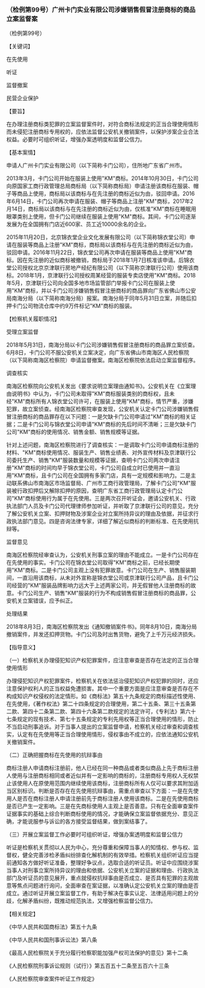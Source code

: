 ### （检例第99号）广州卡门实业有限公司涉嫌销售假冒注册商标的商品立案监督案
（检例第99号）

【关键词】

在先使用

听证

监督撤案

民营企业保护

【要旨】

在办理注册商标类犯罪的立案监督案件时，对符合商标法规定的正当合理使用情形而未侵犯注册商标专用权的，应依法监督公安机关撤销案件，以保护涉案企业合法权益。必要时可组织听证，增强办案透明度和监督公信力。

【基本案情】

申请人广州卡门实业有限公司（以下简称卡门公司），住所地广东省广州市。

2013年3月，卡门公司开始在服装上使用"KM"商标。2014年10月30日，卡门公司向原国家工商行政管理总局商标局（以下简称商标局）申请注册该商标在服装、帽子等商品上使用，商标局以该商标与在先注册的商标近似为由，驳回申请。2016年6月14日，卡门公司再次申请在服装、帽子等商品上注册"KM"商标，2017年2月14日，商标局以该商标与在先注册的商标近似为由，仅核准"KM"商标在睡眠用眼罩类别上使用，但卡门公司继续在服装上使用"KM"商标。其间，卡门公司逐渐发展为在全国拥有门店近600家、员工近10000余名的企业。

2015年11月20日，北京锦衣堂企业文化发展有限公司（以下简称锦衣堂公司）申请在服装等商品上注册"KM"商标，商标局以该商标与在先注册的商标近似为由，驳回申请。2016年11月22日，锦衣堂公司再次申请在服装等商品上使用"KM"商标。因在先注册的近似商标被撤销，商标局于2018年1月7日核准该申请。后锦衣堂公司授权北京京津联行房地产经纪有限公司（以下简称京津联行公司）使用该商标。2018年1月，京津联行公司授权周某经营的服装专卖店使用"KM"商标。2018年5月，京津联行公司向全国多地市场监管部门举报卡门公司在服装上使用"KM"商标，并以卡门公司涉嫌销售假冒注册商标的商品罪向广东省佛山市公安局南海分局（以下简称南海分局）报案。南海分局于同年5月31日立案，并随后扣押卡门公司物流仓库中约9万件标记"KM"商标的服装。

【检察机关履职情况】

受理立案监督

2018年5月31日，南海分局以卡门公司涉嫌销售假冒注册商标的商品罪立案侦查。6月8日，卡门公司不服公安机关立案决定，向广东省佛山市南海区人民检察院（以下简称南海区检察院）申请监督撤案。南海区检察院依法启动立案监督程序。

调查核实

南海区检察院向公安机关发出《要求说明立案理由通知书》。公安机关在《立案理由说明书》中认为，卡门公司未取得"KM"商标服装类别的商标权，且未经"KM"商标所有人锦衣堂公司许可，在服装上使用"KM"商标，情节严重，涉嫌犯罪，故立案侦查。经南海区检察院审查发现，公安机关认定卡门公司涉嫌销售假冒注册商标的商品罪存在以下问题：一是欠缺卡门公司申请过"KM"商标的相关证据；二是卡门公司与锦衣堂公司申请"KM"商标的先后时间不清晰；三是欠缺卡门公司"KM"商标的使用情况、销售金额、销售规模等证据。

针对上述问题，南海区检察院进行了调查核实：一是调取卡门公司申请商标注册的材料、"KM"商标使用情况、服装生产、销售业绩表、对外宣传材料及京津联行公司委托生产、销售"KM"服装数量和规模等证据，查明卡门公司两次申请注册"KM"商标的时间均早于锦衣堂公司，卡门公司自成立时已使用并一直沿用"KM"商标，且卡门公司在全国拥有多家门店，具有一定规模和影响力。二是主动联系佛山市南海区市场监督局、广州市工商行政管理局，了解卡门公司"KM"服装被行政扣押后又解除扣押的原因，查明广东省工商行政管理局认定卡门公司"KM"商标使用行为属于在先使用。三是两次召开听证会，邀请公安机关、行政执法部门人员及卡门公司代理律师参加听证，并听取了京津联行公司的意见，充分了解公安机关立案、扣押财物及涉案企业对立案所持异议的理由及依据，并征求行政执法部门意见。四是咨询法律专家，详细了解近似商标的判断标准、在先使用抗辩等。

监督意见

南海区检察院经审查认为，公安机关刑事立案的理由不能成立。一是卡门公司存在在先使用的事实。卡门公司在锦衣堂公司取得"KM"商标之前，已经长期使用"KM"商标。二是卡门公司主观上没有犯罪故意。卡门公司在生产、销售服装期间，一直沿用该商标，从未对外宣称是锦衣堂公司或京津联行公司产品，且卡门公司经营的"KM"服装品牌影响力远大于上述两家公司，并无假冒他人注册商标的故意。卡门公司生产、销售"KM"服装的行为不构成销售假冒注册商标的商品罪，公安机关立案错误，应予纠正。

处理结果

2018年8月3日，南海区检察院发出《通知撤销案件书》。同年8月10日，南海分局撤销案件，并发还扣押货物。卡门公司及时出售货物，避免了上千万元经济损失。

【指导意义】

（一）检察机关办理侵犯知识产权犯罪案件，应注意审查是否存在法定的正当合理使用情形

办理侵犯知识产权犯罪案件，检察机关在依法惩治侵犯知识产权犯罪的同时，还应注意保护权利人的正当权益免遭损害。其中一个重要方面是应注意审查是否存在不构成知识产权侵权的法定情形。如《商标法》第五十九条规定的商标描述性使用、在先使用，《著作权法》第二十四条规定的合理使用，第二十五条、第三十五条第二款、第四十二条第二款、第四十六条第二款规定的法定许可，《专利法》第六十七条规定的现有技术、第七十五条规定的专利先用权等正当合理使用的情形，防止不当启动刑事追诉。对于当事人提出的立案监督申请，检察机关经过审查和调查核实，认定有在先使用等正当合理使用情形，侵权事由不成立的，应依法通知公安机关撤销案件。

（二）正确把握商标在先使用的抗辩事由

商标注册人申请商标注册前，他人已经在同一种商品或者类似商品上先于商标注册人使用与注册商标相同或者近似并有一定影响的商标的，注册商标专用权人无权禁止该使用人在原使用范围内继续使用该商标，注册商标所有人仅可以要求其附加适当区别标识。判断是否存在在先使用抗辩事由，需重点审查以下方面：一是在先使用人是否在商标注册人申请注册前先于商标注册人使用该商标。二是在先使用商标是否已产生一定影响。三是在先商标使用人主观上是否善意。只有在全面审查案件证据事实的基础上综合判断商标使用的情况，才能确保立案监督依据充分、意见正确，才能说服参与诉讼的各方接受监督结果，做到案结事了。

（三）开展立案监督工作必要时可组织听证，增强办案透明度和监督公信力

听证是检察机关贯彻以人民为中心，充分尊重和保障当事人的知情权、参与权、监督权，健全完善涉检矛盾纠纷排查化解机制的有效举措。检察机关组织听证应当提前通知各方做好听证准备，整理好争议点，选取合适的听证员。听证中应围绕涉案当事人对刑事立案所持异议的理由和依据、公安机关立案的证据和理由、行政执法部门及听证员的意见展开，重点就侵权抗辩事由是否成立、是否具有犯罪的主观故意等焦点问题进行询问，全面审查在案证据，以准确认定公安机关立案的理由是否成立。通过听证开展立案监督工作，有助于解决在事实认定、法律适用问题上的分歧，化解矛盾纠纷，既推动规范执法，又增强检察监督公信力。

【相关规定】

《中华人民共和国商标法》第五十九条

《中华人民共和国刑事诉讼法》第八条

《最高人民检察院关于充分履行检察职能加强产权司法保护的意见》第十二条

《人民检察院刑事诉讼规则（试行）》第五百五十二条至五百六十三条

《人民检察院审查案件听证工作规定》
